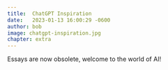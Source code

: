 ```yaml
---
title:  ChatGPT Inspiration
date:   2023-01-13 16:00:29 -0600
author: bob
image: chatgpt-inspiration.jpg
chapter: extra
---
```

Essays are now obsolete, welcome to the world of AI!